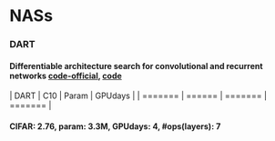 # NASs

### DART
#### Differentiable architecture search for convolutional and recurrent networks [code-official](https://github.com/quark0/darts), [code](https://github.com/IlyaTrofimov/pt.darts)
| DART | C10 | Param |  GPUdays |
| ======= | ====== | ======= | ======= |

#### CIFAR: 2.76, param: 3.3M, GPUdays: 4, #ops(layers): 7
